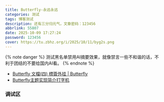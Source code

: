 ```yaml
---
title: Butterfly-永远永远
categories: 测试
tags: 博客测试
description: 还有三分归元气，文章密码：123456
abbrlink: 55807
date: 2025-10-09 17:27:24
password: 123456
cover: https://tu.zbhz.org/i/2025/10/11/byg2s.png
---
```


{% note danger %}
测试黑名单禁用AI摘要效果，就像禁言一些不和谐的话，不利于团结的不要给国内AI看。
{% endnote %}

* [Butterfly 文檔(四) 標簽外挂 | Butterfly](https://butterfly.js.org/posts/ceeb73f/)
* [Butterfly主题实现简介打字机](https://xbxyftx.top/2025/06/24/typewriter/index.html)

### 调试区

